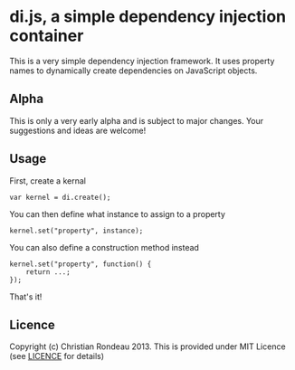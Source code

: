 ﻿di.js, a simple dependency injection container
==============================================

This is a very simple dependency injection framework. It uses property names to dynamically create dependencies on JavaScript objects.

Alpha
-----

This is only a very early alpha and is subject to major changes. Your suggestions and ideas are welcome!

Usage
-----

First, create a kernal

    var kernel = di.create();

You can then define what instance to assign to a property

    kernel.set("property", instance);

You can also define a construction method instead

    kernel.set("property", function() {
		return ...;
	});

That's it!

Licence
-------

Copyright (c) Christian Rondeau 2013. This is provided under MIT Licence (see [LICENCE](https://github.com/christianrondeau/di.js/blob/master/LICENCE) for details)